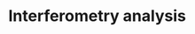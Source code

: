 <!-- 
Visar analysis
Tommaso Vinci 
tommaso.vinci@polytechnique.edu
 -->

Interferometry analysis
=======================



